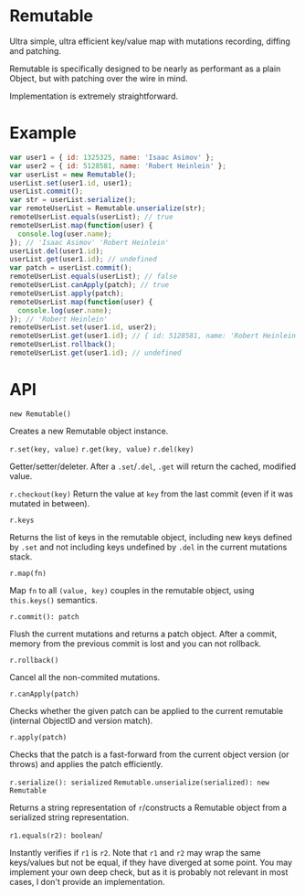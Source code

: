 Remutable
=========

Ultra simple, ultra efficient key/value map with mutations recording, diffing and patching.

Remutable is specifically designed to be nearly as performant as a plain Object, but with patching over the wire in mind.

Implementation is extremely straightforward.

Example
=======
```js
var user1 = { id: 1325325, name: 'Isaac Asimov' };
var user2 = { id: 5128581, name: 'Robert Heinlein' };
var userList = new Remutable();
userList.set(user1.id, user1);
userList.commit();
var str = userList.serialize();
var remoteUserList = Remutable.unserialize(str);
remoteUserList.equals(userList); // true
remoteUserList.map(function(user) {
  console.log(user.name);
}); // 'Isaac Asimov' 'Robert Heinlein'
userList.del(user1.id);
userList.get(user1.id); // undefined
var patch = userList.commit();
remoteUserList.equals(userList); // false
remoteUserList.canApply(patch); // true
remoteUserList.apply(patch);
remoteUserList.map(function(user) {
  console.log(user.name);
}); // 'Robert Heinlein'
remoteUserList.set(user1.id, user2);
remoteUserList.get(user1.id); // { id: 5128581, name: 'Robert Heinlein' }
remoteUserList.rollback();
remoteUserList.get(user1.id); // undefined
```


API
===

`new Remutable()`

Creates a new Remutable object instance.

`r.set(key, value)`
`r.get(key, value)`
`r.del(key)`

Getter/setter/deleter.
After a `.set`/`.del`, `.get` will return the cached, modified value.

`r.checkout(key)`
Return the value at `key` from the last commit (even if it was mutated in between).

`r.keys`

Returns the list of keys in the remutable object, including new keys defined by `.set` and not including keys undefined by `.del` in the current mutations stack.

`r.map(fn)`

Map `fn` to all `(value, key)` couples in the remutable object, using `this.keys()` semantics.

`r.commit(): patch`

Flush the current mutations and returns a patch object.
After a commit, memory from the previous commit is lost and you can not rollback.

`r.rollback()`

Cancel all the non-commited mutations.

`r.canApply(patch)`

Checks whether the given patch can be applied to the current remutable (internal ObjectID and version match).

`r.apply(patch)`

Checks that the patch is a fast-forward from the current object version (or throws) and applies the patch efficiently.

`r.serialize(): serialized`
`Remutable.unserialize(serialized): new Remutable`

Returns a string representation of `r`/constructs a Remutable object from a serialized string representation.

`r1.equals(r2): boolean`/

Instantly verifies if `r1` is `r2`.
Note that `r1` and `r2` may wrap the same keys/values but not be equal, if they have diverged at some point.
You may implement your own deep check, but as it is probably not relevant in most cases, I don't provide an implementation.
